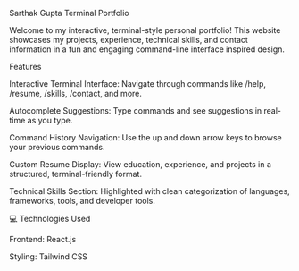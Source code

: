 Sarthak Gupta Terminal Portfolio

Welcome to my interactive, terminal-style personal portfolio! This website showcases my projects, experience, technical skills, and contact information in a fun and engaging command-line interface inspired design.

Features

Interactive Terminal Interface: Navigate through commands like /help, /resume, /skills, /contact, and more.

Autocomplete Suggestions: Type commands and see suggestions in real-time as you type.

Command History Navigation: Use the up and down arrow keys to browse your previous commands.

Custom Resume Display: View education, experience, and projects in a structured, terminal-friendly format.

Technical Skills Section: Highlighted with clean categorization of languages, frameworks, tools, and developer tools.

💻 Technologies Used

Frontend: React.js

Styling: Tailwind CSS
